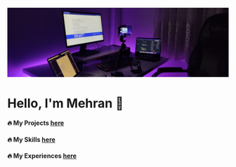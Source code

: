 
![Workspace](setup.png)

# Hello, I'm Mehran 👋


#### 🔥  My Projects [here](https://mehran.monster)

#### 🔥 My Skills [here](https://mehran.monster)

#### 🔥 My Experiences [here](https://mehran.monster)


